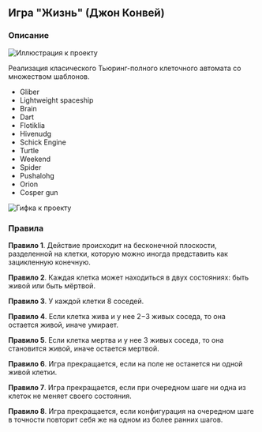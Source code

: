 ## Игра "Жизнь" (Джон Конвей)

### Описание
![Иллюстрация к проекту](./asserts/screen/1.png)

Реализация класического Тьюринг-полного клеточного автомата со множеством шаблонов.
  - Gliber
  - Lightweight spaceship
  - Brain
  - Dart
  - Flotiklia
  - Hivenudg
  - Schick Engine
  - Turtle
  - Weekend
  - Spider
  - Pushalohg
  - Orion
  - Cosper gun

![Гифка к проекту](./asserts/screen/2.gif)

### Правила

**Правило 1**. Действие происходит на бесконечной плоскости, разделенной на клетки, которую можно иногда представить как зацикленную конечную.

**Правило 2**. Каждая клетка может находиться в двух состояниях: быть живой или быть мёртвой.

**Правило 3**. У каждой клетки 8 соседей.

**Правило 4**. Если клетка жива и у нее 2−3 живых соседа, то она остается живой, иначе умирает.

**Правило 5**. Если клетка мертва и у нее 3 живых соседа, то она становится живой, иначе остается мертвой.

**Правило 6**. Игра прекращается, если на поле не останется ни одной живой клетки.

**Правило 7**. Игра прекращается, если при очередном шаге ни одна из клеток не меняет своего состояния.

**Правило 8**. Игра прекращается, если конфигурация на очередном шаге в точности повторит себя же на одном из более ранних шагов.

